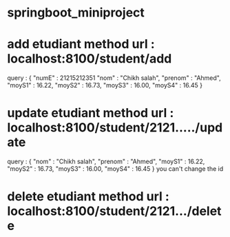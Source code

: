 # springboot_miniproject
# add etudiant method url : localhost:8100/student/add
query : {
    "numE" : 21215212351
    "nom" : "Chikh salah",
    "prenom" : "Ahmed",
    "moyS1" : 16.22,
    "moyS2" : 16.73,
    "moyS3" : 16.00,
    "moyS4" : 16.45
    }

# update etudiant method url : localhost:8100/student/2121...../update
query : {
    "nom" : "Chikh salah",
    "prenom" : "Ahmed",
    "moyS1" : 16.22,
    "moyS2" : 16.73,
    "moyS3" : 16.00,
    "moyS4" : 16.45
}
you can't change the id 

# delete etudiant method url : localhost:8100/student/2121.../delete

